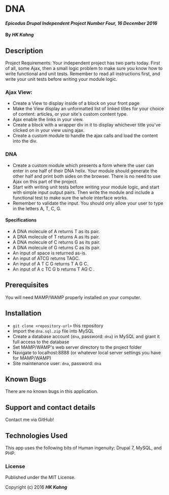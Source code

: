 # DNA

#### _Epicodus Drupal Independent Project Number Four, 16 December 2016_

#### By _**HK Kahng**_

## Description

Project Requirements: Your independent project has two parts today. First of all, some Ajax, then a small logic problem to make sure you know how to write functional and unit tests. Remember to read all instructions first, and write your unit tests before writing your module logic.

### Ajax View:

* Create a View to display inside of a block on your front page
* Make the View display an unformatted list of linked titles for your choice of content: articles, or your site's custom content type.
* Ajax enable the links in your view.
* Create a block with a wrapper div in it to display whichever title you've clicked on in your view using ajax.
* Create a custom module to handle the ajax calls and load the content into the div.

### DNA

* Create a custom module which presents a form where the user can enter in one half of their DNA helix. Your module should generate the other half and print both sides on the browser. There is no need to use Ajax on this part of the project.
* Start with writing unit tests before writing your module logic, and start with simple input output pairs. Then write the module and include a functional test to make sure the whole interface works.
* Remember to validate the input. You should only allow your user to type in the letters A, T, C, G.

#### Specifications

* A DNA molecule of A returns T as its pair.
* A DNA molecule of T returns A as its pair.
* A DNA molecule of C returns G as its pair.
* A DNA molecule of G returns C as its pair.
* An input of space is returned as-is.
* An input of ATCG returns TAGC.
* An input of A T C G returns T A G C.
* An input of A c TC G b returns T  AG C .

## Prerequisites

You will need MAMP/WAMP properly installed on your computer.

## Installation

* `git clone <repository-url>` this repository
* Import the `dna.sql.zip` file into MySQL
* Create a database account (`dna`, password: `dna`) in MySQL and grant it full access to the database
* Set MAMP/WAMP's web server directory to the project folder
* Navigate to localhost:8888 (or whatever local server settings you have for MAMP/WAMP)
* Site maintenance user: `dna`, password: `dna`

## Known Bugs

There are no known bugs in this application.

## Support and contact details

Contact me via GitHub!

## Technologies Used

This app uses the following bits of Human ingenuity: Drupal 7, MySQL, and PHP.

### License

Published under the MIT License.

Copyright (c) 2016 **_HK Kahng_**
